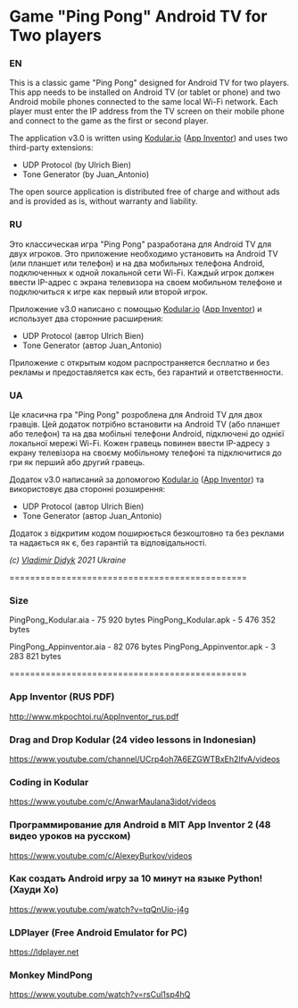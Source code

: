 # Game "Ping Pong" Android TV for Two players

### EN
This is a classic game "Ping Pong" designed for Android TV for two players. This app needs to be installed on Android TV (or tablet or phone) and two Android mobile phones connected to the same local Wi-Fi network. Each player must enter the IP address from the TV screen on their mobile phone and connect to the game as the first or second player.

The application v3.0 is written using [Kodular.io](https://kodular.io) ([App Inventor](https://appinventor.mit.edu)) and uses two third-party extensions:

 - UDP Protocol (by Ulrich Bien)
 - Tone Generator (by Juan_Antonio)

The open source application is distributed free of charge and without ads and is provided as is, without warranty and liability.

### RU
Это классическая игра "Ping Pong" разработана для Android TV для двух игроков. Это приложение необходимо установить на Android TV (или планшет или телефон) и на два мобильных телефона Android, подключенных к одной локальной сети Wi-Fi. Каждый игрок должен ввести IP-адрес с экрана телевизора на своем мобильном телефоне и подключиться к игре как первый или второй игрок.

Приложение v3.0 написано с помощью [Kodular.io](https://kodular.io) ([App Inventor](https://appinventor.mit.edu)) и использует два сторонние расширения:

 - UDP Protocol (автор Ulrich Bien)
 - Tone Generator (автор Juan_Antonio)

Приложение с открытым кодом распространяется бесплатно и без рекламы и предоставляется как есть, без гарантий и ответственности.

### UA
Це класична гра "Ping Pong" розроблена для Android TV для двох гравців. Цей додаток потрібно встановити на Android TV (або планшет або телефон) та на два мобільні телефони Android, підключені до однієї локальної мережі Wi-Fi. Кожен гравець повинен ввести IP-адресу з екрану телевізора на своєму мобільному телефоні та підключитися до гри як перший або другий гравець.

Додаток v3.0 написаний за допомогою [Kodular.io](https://kodular.io) ([App Inventor](https://appinventor.mit.edu)) та використовує два сторонні розширення:

 - UDP Protocol (автор Ulrich Bien)
 - Tone Generator (автор Juan_Antonio)
 
Додаток з відкритим кодом поширюється безкоштовно та без реклами та надається як є, без гарантій та відповідальності.

*(с) [Vladimir Didyk](https://www.facebook.com/avedidyk) 2021 Ukraine*

==============================================

### Size

PingPong_Kodular.aia     -    75 920 bytes
PingPong_Kodular.apk     - 5 476 352 bytes

PingPong_Appinventor.aia -    82 076 bytes
PingPong_Appinventor.apk - 3 283 821 bytes

==============================================

### App Inventor (RUS PDF)
http://www.mkpochtoi.ru/AppInventor_rus.pdf

### Drag and Drop Kodular (24 video lessons in Indonesian)
https://www.youtube.com/channel/UCrp4oh7A6EZGWTBxEh2lfvA/videos

### Coding in Kodular
https://www.youtube.com/c/AnwarMaulana3idot/videos

### Программирование для Android в MIT App Inventor 2 (48 видео уроков на русском)
https://www.youtube.com/c/AlexeyBurkov/videos

### Как создать Android игру за 10 минут на языке Python! (Хауди Хо)
https://www.youtube.com/watch?v=tqQnUio-j4g

### LDPlayer (Free Android Emulator for PC)
https://ldplayer.net

### Monkey MindPong
https://www.youtube.com/watch?v=rsCul1sp4hQ
